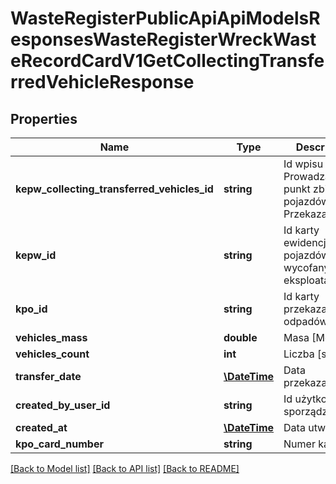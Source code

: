 # WasteRegisterPublicApiApiModelsResponsesWasteRegisterWreckWasteRecordCardV1GetCollectingTransferredVehicleResponse

## Properties
Name | Type | Description | Notes
------------ | ------------- | ------------- | -------------
**kepw_collecting_transferred_vehicles_id** | **string** | Id wpisu Prowadzący punkt zbierania pojazdów - Przekazane | [optional] 
**kepw_id** | **string** | Id karty ewidencji pojazdów wycofanych z eksploatacji | [optional] 
**kpo_id** | **string** | Id karty przekazania odpadów | [optional] 
**vehicles_mass** | **double** | Masa [Mg] | [optional] 
**vehicles_count** | **int** | Liczba [szt.] | [optional] 
**transfer_date** | [**\DateTime**](\DateTime.md) | Data przekazania | [optional] 
**created_by_user_id** | **string** | Id użytkownika sporządzającego | [optional] 
**created_at** | [**\DateTime**](\DateTime.md) | Data utworzenia | [optional] 
**kpo_card_number** | **string** | Numer karty kpo | [optional] 

[[Back to Model list]](../README.md#documentation-for-models) [[Back to API list]](../README.md#documentation-for-api-endpoints) [[Back to README]](../README.md)


